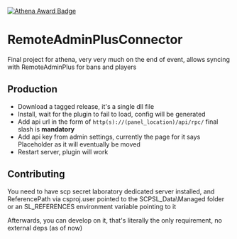 ﻿[![Athena Award Badge](https://img.shields.io/endpoint?url=https%3A%2F%2Faward.athena.hackclub.com%2Fapi%2Fbadge)](https://award.athena.hackclub.com?utm_source=readme)

# RemoteAdminPlusConnector

Final project for athena, very very much on the end of event, allows syncing with RemoteAdminPlus for bans and players

## Production

- Download a tagged release, it's a single dll file
- Install, wait for the plugin to fail to load, config will be generated
- Add api url in the form of `http(s)://(panel_location)/api/rpc/` final slash is **mandatory**
- Add api key from admin settings, currently the page for it says Placeholder as it will eventually be moved
- Restart server, plugin will work

## Contributing

You need to have scp secret laboratory dedicated server installed, and ReferencePath via csproj.user pointed to the SCPSL_Data\Managed folder or an SL_REFERENCES environment variable pointing to it

Afterwards, you can develop on it, that's literally the only requirement, no external deps (as of now)